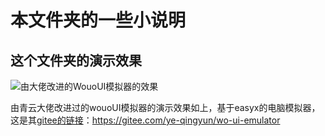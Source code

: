 # 本文件夹的一些小说明

## 这个文件夹的演示效果

![由大佬改进的WouoUI模拟器的效果](https://sheep-photo.oss-cn-shenzhen.aliyuncs.com/img/%E7%94%B1%E5%A4%A7%E4%BD%AC%E6%94%B9%E8%BF%9B%E7%9A%84WouoUI%E6%A8%A1%E6%8B%9F%E5%99%A8%E7%9A%84%E6%95%88%E6%9E%9C.gif)

由青云大佬改进过的wouoUI模拟器的演示效果如上，基于easyx的电脑模拟器，这是其[gitee的链接](https://gitee.com/ye-qingyun/wo-ui-emulator)：https://gitee.com/ye-qingyun/wo-ui-emulator
